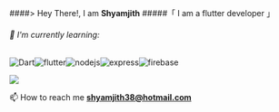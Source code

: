 ####&gt; Hey There!, I am <b>Shyamjith</b>
#####「 I am a flutter developer 」

###### 🌱 I'm currently learning:

![Dart](https://img.shields.io/badge/dart-%230175C2.svg?style=for-the-badge&logo=dart&logoColor=white)![flutter](https://img.shields.io/badge/Flutter-02569B?style=for-the-badge&logo=flutter&logoColor=white)![nodejs](https://img.shields.io/badge/Node.js-339933?style=for-the-badge&logo=nodedotjs&logoColor=white)![express](https://img.shields.io/badge/Express.js-000000?style=for-the-badge&logo=express&logoColor=white)![firebase](https://img.shields.io/badge/firebase-ffca28?style=for-the-badge&logo=firebase&logoColor=black)

![](http://github-profile-summary-cards.vercel.app/api/cards/profile-details?username=shyamexe&theme=nord_dark)

 📫 How to reach me **shyamjith38@hotmail.com**